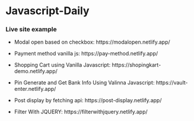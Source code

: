 # Javascript-Daily

### Live site example<br>
- <p>Modal open based on checkbox: https://modalopen.netlify.app/</p>
- <p>Payment method vanilla js: https://pay-method.netlify.app/</p>
- <p>Shopping Cart using Vanilla Javascript: https://shopingkart-demo.netlify.app/</p>
- <p>Pin Generate and Get Bank Info Using Valinna Javascript: https://vault-enter.netlify.app/</p>
- <p>Post display by fetching api: https://post-display.netlify.app/</p>
- <p>Filter With JQUERY: https://filterwithjquery.netlify.app/</p>